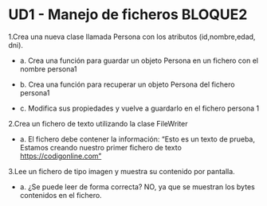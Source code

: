 # UD1 - Manejo de ficheros BLOQUE2
1.Crea una nueva clase llamada Persona con los atributos (id,nombre,edad, dni). 

  * a. Crea una función para guardar un objeto Persona en un fichero con el nombre persona1 
  
  * b. Crea una función para recuperar un objeto Persona del fichero persona1 
  
  * c. Modifica sus propiedades y vuelve a guardarlo en el fichero persona 1
  
2.Crea un fichero de texto utilizando la clase FileWriter 

  * a. El fichero debe contener la información: “Esto es un texto de prueba, Estamos creando nuestro primer fichero de texto https://codigonline.com”
  
3.Lee un fichero de tipo imagen y muestra su contenido por pantalla. 

  * a. ¿Se puede leer de forma correcta? NO, ya que se muestran los bytes contenidos en el fichero.
